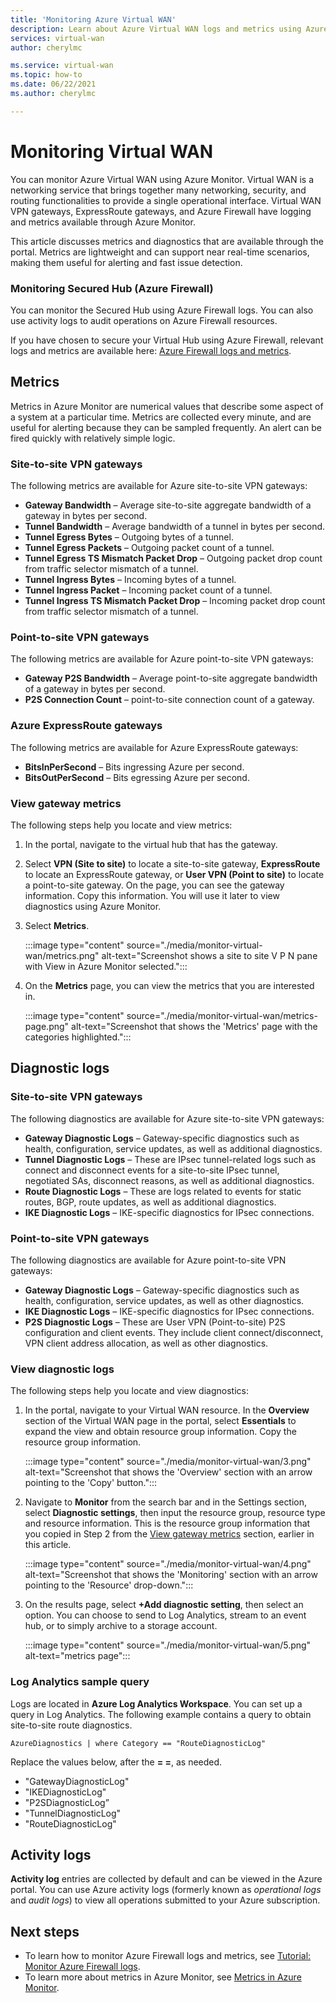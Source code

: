 ```yaml
---
title: 'Monitoring Azure Virtual WAN'
description: Learn about Azure Virtual WAN logs and metrics using Azure Monitor.
services: virtual-wan
author: cherylmc

ms.service: virtual-wan
ms.topic: how-to
ms.date: 06/22/2021
ms.author: cherylmc

---
```


# Monitoring Virtual WAN

You can monitor Azure Virtual WAN using Azure Monitor. Virtual WAN is a networking service that brings together many networking, security, and routing functionalities to provide a single operational interface. Virtual WAN VPN gateways, ExpressRoute gateways, and Azure Firewall have logging and metrics available through Azure Monitor.

This article discusses metrics and diagnostics that are available through the portal. Metrics are lightweight and can support near real-time scenarios, making them useful for alerting and fast issue detection.

### Monitoring Secured Hub (Azure Firewall) 

You can monitor the Secured Hub using Azure Firewall logs. You can also use activity logs to audit operations on Azure Firewall resources.

If you have chosen to secure your Virtual Hub using Azure Firewall, relevant logs and metrics are available here: [Azure Firewall logs and metrics](../firewall/logs-and-metrics.md).

## Metrics

Metrics in Azure Monitor are numerical values that describe some aspect of a system at a particular time. Metrics are collected every minute, and are useful for alerting because they can be sampled frequently. An alert can be fired quickly with relatively simple logic.

### Site-to-site VPN gateways

The following metrics are available for Azure site-to-site VPN gateways:

* **Gateway Bandwidth** – Average site-to-site aggregate bandwidth of a gateway in bytes per second.
* **Tunnel Bandwidth** – Average bandwidth of a tunnel in bytes per second.
* **Tunnel Egress Bytes** – Outgoing bytes of a tunnel. 
* **Tunnel Egress Packets** – Outgoing packet count of a tunnel. 
* **Tunnel Egress TS Mismatch Packet Drop** – Outgoing packet drop count from traffic selector mismatch of a tunnel. 
* **Tunnel Ingress Bytes** – Incoming bytes of a tunnel. 
* **Tunnel Ingress Packet** – Incoming packet count of a tunnel. 
* **Tunnel Ingress TS Mismatch Packet Drop** – Incoming packet drop count from traffic selector mismatch of a tunnel. 

### Point-to-site VPN gateways

The following metrics are available for Azure point-to-site VPN gateways:

* **Gateway P2S Bandwidth** – Average point-to-site aggregate bandwidth of a gateway in bytes per second.
* **P2S Connection Count** – point-to-site connection count of a gateway.

### Azure ExpressRoute gateways

The following metrics are available for Azure ExpressRoute gateways:

* **BitsInPerSecond** – Bits ingressing Azure per second.
* **BitsOutPerSecond** – Bits egressing Azure per second.

### <a name="metrics-steps"></a>View gateway metrics

The following steps help you locate and view metrics:

1. In the portal, navigate to the virtual hub that has the gateway.

2. Select **VPN (Site to site)** to locate a site-to-site gateway, **ExpressRoute** to locate an ExpressRoute gateway, or **User VPN (Point to site)** to locate a point-to-site gateway. On the page, you can see the gateway information. Copy this information. You will use it later to view diagnostics using Azure Monitor.

3. Select **Metrics**.

   :::image type="content" source="./media/monitor-virtual-wan/metrics.png" alt-text="Screenshot shows a site to site V P N pane with View in Azure Monitor selected.":::

4. On the **Metrics** page, you can view the metrics that you are interested in.

   :::image type="content" source="./media/monitor-virtual-wan/metrics-page.png" alt-text="Screenshot that shows the 'Metrics' page with the categories highlighted.":::

## <a name="diagnostic"></a>Diagnostic logs

### Site-to-site VPN gateways

The following diagnostics are available for Azure site-to-site VPN gateways:

* **Gateway Diagnostic Logs** – Gateway-specific diagnostics such as health, configuration, service updates, as well as additional diagnostics.
* **Tunnel Diagnostic Logs** – These are IPsec tunnel-related logs such as connect and disconnect events for a site-to-site IPsec tunnel, negotiated SAs, disconnect reasons, as well as additional diagnostics.
* **Route Diagnostic Logs** – These are logs related to events for static routes, BGP, route updates, as well as additional diagnostics.
* **IKE Diagnostic Logs** – IKE-specific diagnostics for IPsec connections.

### Point-to-site VPN gateways

The following diagnostics are available for Azure point-to-site VPN gateways:

* **Gateway Diagnostic Logs** – Gateway-specific diagnostics such as health, configuration, service updates, as well as other diagnostics.
* **IKE Diagnostic Logs** – IKE-specific diagnostics for IPsec connections.
* **P2S Diagnostic Logs** – These are User VPN (Point-to-site) P2S configuration and client events. They include client connect/disconnect, VPN client address allocation, as well as other diagnostics.

### <a name="diagnostic-steps"></a>View diagnostic logs

The following steps help you locate and view diagnostics:

1. In the portal, navigate to your Virtual WAN resource. In the **Overview** section of the Virtual WAN page in the portal, select **Essentials** to expand the view and obtain resource group information. Copy the resource group information.

   :::image type="content" source="./media/monitor-virtual-wan/3.png" alt-text="Screenshot that shows the 'Overview' section with an arrow pointing to the 'Copy' button.":::

2. Navigate to **Monitor** from the search bar and in the Settings section, select **Diagnostic settings**, then input the resource group, resource type and resource information. This is the resource group information that you copied in Step 2 from the [View gateway metrics](#metrics-steps) section, earlier in this article.

   :::image type="content" source="./media/monitor-virtual-wan/4.png" alt-text="Screenshot that shows the 'Monitoring' section with an arrow pointing to the 'Resource' drop-down.":::

3. On the results page, select **+Add diagnostic setting**, then select an option. You can choose to send to Log Analytics, stream to an event hub, or to simply archive to a storage account.

   :::image type="content" source="./media/monitor-virtual-wan/5.png" alt-text="metrics page":::

### <a name="sample-query"></a>Log Analytics sample query

Logs are located in **Azure Log Analytics Workspace**. You can set up a query in Log Analytics. The following example contains a query to obtain site-to-site route diagnostics.

```AzureDiagnostics | where Category == "RouteDiagnosticLog"```

Replace the values below, after the **= =**, as needed.

* "GatewayDiagnosticLog"
* "IKEDiagnosticLog"
* "P2SDiagnosticLog”
* "TunnelDiagnosticLog"
* "RouteDiagnosticLog"

## <a name="activity-logs"></a>Activity logs

**Activity log** entries are collected by default and can be viewed in the Azure portal. You can use Azure activity logs (formerly known as *operational logs* and *audit logs*) to view all operations submitted to your Azure subscription.

## Next steps

* To learn how to monitor Azure Firewall logs and metrics, see [Tutorial: Monitor Azure Firewall logs](../firewall/firewall-diagnostics.md).
* To learn more about metrics in Azure Monitor, see [Metrics in Azure Monitor](../azure-monitor/essentials/data-platform-metrics.md).
